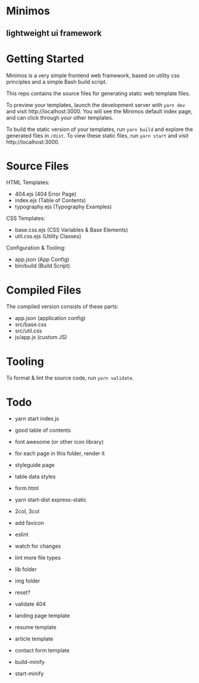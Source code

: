 # Minimos

## lightweight ui framework

# Getting Started

Minimos is a very simple frontend web framework, based on utility css principles and a simple Bash build script.

This repo contains the source files for generating static web template files.

To preview your templates, launch the development server with `yarn dev` and visit http://localhost:3000. You will see the Minimos default index page, and can click through your other templates.

To build the static version of your templates, run `yarn build` and explore the generated files in `/dist`. To view these static files, run `yarn start` and visit http://localhost:3000.

# Source Files

HTML Templates:

- 404.ejs (404 Error Page)
- index.ejs (Table of Contents)
- typography.ejs (Typography Examples)

CSS Templates:

- base.css.ejs (CSS Variables & Base Elements)
- util.css.ejs (Utility Classes)

Configuration & Tooling:

- app.json (App Config)
- bin/build (Build Script)

# Compiled Files

The compiled version consists of these parts:

- app.json (application config)
- src/base.css
- src/util.css
- js/app.js (custom JS)

# Tooling

To format & lint the source code, run `yarn validate`.

# Todo

- yarn start index.js

- good table of contents

- font awesome (or other icon library)

- for each page in this folder, render it

- styleguide page

- table data styles

- form.html

- yarn start-dist express-static
- 2col, 3col

- add favicon
- eslint
- watch for changes
- lint more file types
- lib folder
- img folder
- reset?
- validate 404
- landing page template
- resume template
- article template
- contact form template
- build-minify
- start-minify
